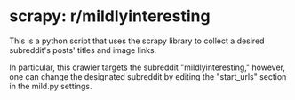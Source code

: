 # scrapy: r/mildlyinteresting

This is a python script that uses the scrapy library to collect a desired subreddit's posts' titles
and image links.

In particular, this crawler targets the subreddit "mildlyinteresting," however, one can change the
designated subreddit by editing the "start_urls" section in the mild.py settings. 
